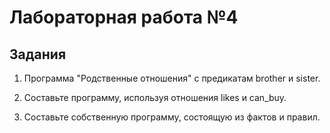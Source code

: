 # Лабораторная работа №4

## Задания

1) Программа "Родственные отношения" с предикатам brother и sister.

2) Составьте программу, используя отношения likes и can_buy.

3) Составьте собственную программу, состоящую из фактов и правил.
